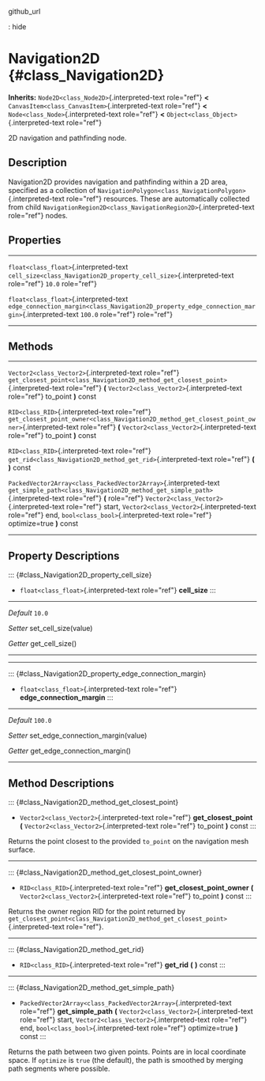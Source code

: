 github\_url

:   hide

Navigation2D {#class_Navigation2D}
============

**Inherits:** `Node2D<class_Node2D>`{.interpreted-text role="ref"}
**\<** `CanvasItem<class_CanvasItem>`{.interpreted-text role="ref"}
**\<** `Node<class_Node>`{.interpreted-text role="ref"} **\<**
`Object<class_Object>`{.interpreted-text role="ref"}

2D navigation and pathfinding node.

Description
-----------

Navigation2D provides navigation and pathfinding within a 2D area,
specified as a collection of
`NavigationPolygon<class_NavigationPolygon>`{.interpreted-text
role="ref"} resources. These are automatically collected from child
`NavigationRegion2D<class_NavigationRegion2D>`{.interpreted-text
role="ref"} nodes.

Properties
----------

  ---------------------------------------- ------------------------------------------------------------------------------------------------ ---------
  `float<class_float>`{.interpreted-text   `cell_size<class_Navigation2D_property_cell_size>`{.interpreted-text role="ref"}                 `10.0`
  role="ref"}                                                                                                                               

  `float<class_float>`{.interpreted-text   `edge_connection_margin<class_Navigation2D_property_edge_connection_margin>`{.interpreted-text   `100.0`
  role="ref"}                              role="ref"}                                                                                      
  ---------------------------------------- ------------------------------------------------------------------------------------------------ ---------

Methods
-------

  ------------------------------------------------------------------ ------------------------------------------------------------------------------------------------
  `Vector2<class_Vector2>`{.interpreted-text role="ref"}             `get_closest_point<class_Navigation2D_method_get_closest_point>`{.interpreted-text role="ref"}
                                                                     **(** `Vector2<class_Vector2>`{.interpreted-text role="ref"} to\_point **)** const

  `RID<class_RID>`{.interpreted-text role="ref"}                     `get_closest_point_owner<class_Navigation2D_method_get_closest_point_owner>`{.interpreted-text
                                                                     role="ref"} **(** `Vector2<class_Vector2>`{.interpreted-text role="ref"} to\_point **)** const

  `RID<class_RID>`{.interpreted-text role="ref"}                     `get_rid<class_Navigation2D_method_get_rid>`{.interpreted-text role="ref"} **(** **)** const

  `PackedVector2Array<class_PackedVector2Array>`{.interpreted-text   `get_simple_path<class_Navigation2D_method_get_simple_path>`{.interpreted-text role="ref"} **(**
  role="ref"}                                                        `Vector2<class_Vector2>`{.interpreted-text role="ref"} start,
                                                                     `Vector2<class_Vector2>`{.interpreted-text role="ref"} end, `bool<class_bool>`{.interpreted-text
                                                                     role="ref"} optimize=true **)** const
  ------------------------------------------------------------------ ------------------------------------------------------------------------------------------------

Property Descriptions
---------------------

::: {#class_Navigation2D_property_cell_size}
-   `float<class_float>`{.interpreted-text role="ref"} **cell\_size**
:::

  ----------- ------------------------
  *Default*   `10.0`

  *Setter*    set\_cell\_size(value)

  *Getter*    get\_cell\_size()
  ----------- ------------------------

------------------------------------------------------------------------

::: {#class_Navigation2D_property_edge_connection_margin}
-   `float<class_float>`{.interpreted-text role="ref"}
    **edge\_connection\_margin**
:::

  ----------- --------------------------------------
  *Default*   `100.0`

  *Setter*    set\_edge\_connection\_margin(value)

  *Getter*    get\_edge\_connection\_margin()
  ----------- --------------------------------------

Method Descriptions
-------------------

::: {#class_Navigation2D_method_get_closest_point}
-   `Vector2<class_Vector2>`{.interpreted-text role="ref"}
    **get\_closest\_point** **(**
    `Vector2<class_Vector2>`{.interpreted-text role="ref"} to\_point
    **)** const
:::

Returns the point closest to the provided `to_point` on the navigation
mesh surface.

------------------------------------------------------------------------

::: {#class_Navigation2D_method_get_closest_point_owner}
-   `RID<class_RID>`{.interpreted-text role="ref"}
    **get\_closest\_point\_owner** **(**
    `Vector2<class_Vector2>`{.interpreted-text role="ref"} to\_point
    **)** const
:::

Returns the owner region RID for the point returned by
`get_closest_point<class_Navigation2D_method_get_closest_point>`{.interpreted-text
role="ref"}.

------------------------------------------------------------------------

::: {#class_Navigation2D_method_get_rid}
-   `RID<class_RID>`{.interpreted-text role="ref"} **get\_rid** **(**
    **)** const
:::

------------------------------------------------------------------------

::: {#class_Navigation2D_method_get_simple_path}
-   `PackedVector2Array<class_PackedVector2Array>`{.interpreted-text
    role="ref"} **get\_simple\_path** **(**
    `Vector2<class_Vector2>`{.interpreted-text role="ref"} start,
    `Vector2<class_Vector2>`{.interpreted-text role="ref"} end,
    `bool<class_bool>`{.interpreted-text role="ref"} optimize=true **)**
    const
:::

Returns the path between two given points. Points are in local
coordinate space. If `optimize` is `true` (the default), the path is
smoothed by merging path segments where possible.
